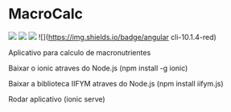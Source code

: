 # MacroCalc 
![](https://img.shields.io/badge/node.js-12.18.4-green)
![](https://img.shields.io/badge/npm-6.14.6-green)
![](https://img.shields.io/badge/ionic-5.4.16-blue)
![](https://img.shields.io/badge/angular cli-10.1.4-red)

Aplicativo para calculo de macronutrientes

Baixar o ionic atraves do Node.js (npm install -g ionic)

Baixar a biblioteca IIFYM atraves do Node.js (npm install iifym.js)

Rodar aplicativo (ionic serve)
